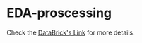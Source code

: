 # EDA-proscessing

Check the [DataBrick's Link](https://databricks-prod-cloudfront.cloud.databricks.com/public/4027ec902e239c93eaaa8714f173bcfc/1090849387648718/2402713687600467/4200977498393670/latest.html) for more details.
